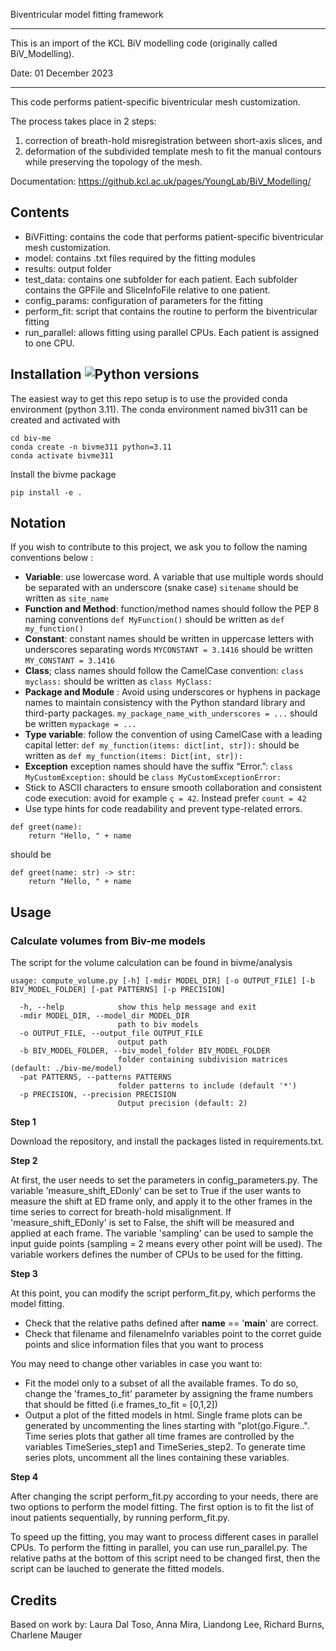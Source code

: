 
Biventricular model fitting framework

-----------------------------------------------
This is an import of the KCL BiV modelling code (originally called BiV_Modelling).

Date: 01 December 2023

-----------------------------------------------

This code performs patient-specific biventricular mesh customization. 

The process takes place in 2 steps:
1. correction of breath-hold misregistration between short-axis slices, and 
2. deformation of the subdivided template mesh to fit the manual contours while preserving 
the topology of the mesh.

Documentation: https://github.kcl.ac.uk/pages/YoungLab/BiV_Modelling/


Contents 
-----------------------------------------------
- BiVFitting: contains the code that performs patient-specific biventricular mesh customization. 
- model: contains .txt files required by the fitting modules
- results: output folder
- test_data: contains one subfolder for each patient. Each subfolder contains the GPFile and SliceInfoFile relative to one patient.
- config_params: configuration of parameters for the fitting
- perform_fit: script that contains the routine to perform the biventricular fitting
- run_parallel: allows fitting using parallel CPUs. Each patient is assigned to one CPU.

Installation ![Python versions](https://img.shields.io/badge/python-3.11-blue)
-----------------------------------------------
The easiest way to get this repo setup is to use the provided conda environment (python 3.11).
The conda environment named biv311 can be created and activated with

```
cd biv-me
conda create -n bivme311 python=3.11
conda activate bivme311
```

Install the bivme package
```
pip install -e .
```

Notation
-----------------------------------------------
If you wish to contribute to this project, we ask you to follow the naming conventions below :
- **Variable**: use lowercase word. A variable that use multiple words should be separated with an underscore (snake case)
```sitename``` should be written as ```site_name```
- **Function and Method**: function/method names should follow the PEP 8 naming conventions ```def MyFunction()``` should be written as ```def my_function()```
- **Constant**: constant names should be written in uppercase letters with underscores separating words ```MYCONSTANT = 3.1416``` should be written ```MY_CONSTANT = 3.1416```
- **Class**; class names should follow the CamelCase convention: ```class myclass:``` should be written as ```class MyClass:```
- **Package and Module** : Avoid using underscores or hyphens in package names to maintain consistency with the Python standard library and third-party packages. ```my_package_name_with_underscores = ...``` should be written ```mypackage = ...```
- **Type variable**: follow the convention of using CamelCase with a leading capital letter: ```def my_function(items: dict[int, str]):``` should be written as ```def my_function(items: Dict[int, str]):```
- **Exception** exception names should have the suffix “Error.”: ```class MyCustomException:``` should be ```class MyCustomExceptionError:```
- Stick to ASCII characters to ensure smooth collaboration and consistent code execution: avoid for example ```ç = 42```. Instead prefer ```count = 42```
- Use type hints for code readability and prevent type-related errors.
```
def greet(name):
    return "Hello, " + name
```
should be
```
def greet(name: str) -> str:
    return "Hello, " + name
```

Usage
-----------------------------------------------

### Calculate volumes from Biv-me models
The script for the volume calculation can be found in bivme/analysis

```
usage: compute_volume.py [-h] [-mdir MODEL_DIR] [-o OUTPUT_FILE] [-b BIV_MODEL_FOLDER] [-pat PATTERNS] [-p PRECISION]

  -h, --help            show this help message and exit
  -mdir MODEL_DIR, --model_dir MODEL_DIR
                        path to biv models
  -o OUTPUT_FILE, --output_file OUTPUT_FILE
                        output path
  -b BIV_MODEL_FOLDER, --biv_model_folder BIV_MODEL_FOLDER
                        folder containing subdivision matrices (default: ./biv-me/model)
  -pat PATTERNS, --patterns PATTERNS
                        folder patterns to include (default '*')
  -p PRECISION, --precision PRECISION
                        Output precision (default: 2)
```



**Step 1**

Download the repository, and install the packages listed in requirements.txt.

**Step 2**

At first, the user needs to set the parameters in config_parameters.py. The variable 'measure_shift_EDonly' can be set to True if the user wants to measure the shift at ED frame only, and apply it to the other frames in the time series to correct for breath-hold misalignment. If 'measure_shift_EDonly' is set to False, the shift will be measured and applied at each frame. The variable 'sampling' can be used to sample the input guide points (sampling = 2 means every other point will be used). The variable workers defines the number of CPUs to be used for the fitting.

**Step 3**

At this point, you can modify the script perform_fit.py, which performs the model fitting. 

- Check that the relative paths defined after __name__ == '__main__' are correct.
- Check that filename and filenameInfo variables point to the corret guide points and slice information files that you want to process

You may need to change other variables in case you want to:  
- Fit the model only to a subset of all the available frames. To do so, change the 'frames_to_fit' parameter by assigning the frame numbers that should be fitted (i.e frames_to_fit = [0,1,2])
- Output a plot of the fitted models in html. Single frame plots can be generated by uncommenting the lines starting with "plot(go.Figure..". Time series plots that gather all time frames are controlled by the variables TimeSeries_step1 and TimeSeries_step2. To generate time series plots, uncomment all the lines containing these variables.


**Step 4**

After changing the script perform_fit.py according to your needs, there are two options to perform the model fitting. The first option is to fit the list of inout patients sequentially, by running perform_fit.py. 

To speed up the fitting, you may want to process different cases in parallel CPUs. To perform the fitting in parallel, you can use run_parallel.py. The relative paths at the bottom of this script need to be changed first, then the script can be lauched to generate the fitted models.

Credits
------------------------------------
Based on work by: Laura Dal Toso, Anna Mira, Liandong Lee, Richard Burns, Charlene Mauger
